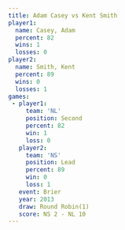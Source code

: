 ```yaml
---
title: Adam Casey vs Kent Smith
player1:           
  name: Casey, Adam
  percent: 82      
  wins: 1          
  losses: 0        
player2:           
  name: Smith, Kent
  percent: 89      
  wins: 0          
  losses: 1        
games:
 - player1:          
     team: 'NL'      
     position: Second
     percent: 82     
     win: 1          
     loss: 0         
   player2:        
     team: 'NS'    
     position: Lead
     percent: 89   
     win: 0        
     loss: 1       
   event: Brier        
   year: 2013          
   draw: Round Robin(1)
   score: NS 2 - NL 10 
---
```

